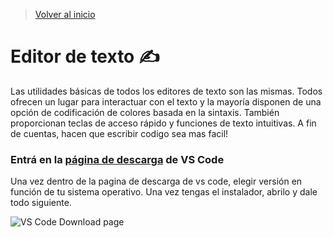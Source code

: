 > [Volver al inicio](../README.md)

# Editor de texto ✍️

Las utilidades básicas de todos los editores de texto son las mismas. Todos ofrecen un lugar para interactuar con el texto y la mayoría disponen de una opción de codificación de colores basada en la sintaxis. También proporcionan teclas de acceso rápido y funciones de texto intuitivas. A fin de cuentas, hacen que escribir codigo sea mas facil!

### Entrá en la [página de descarga](https://code.visualstudio.com/Download) de VS Code

Una vez dentro de la pagina de descarga de vs code, elegir versión en función de tu sistema operativo. Una vez tengas el instalador, abrilo y dale todo siguiente.

![VS Code Download page](https://user-images.githubusercontent.com/84806140/169602174-8d254c26-721a-48ee-9f10-c2f44209baab.png "VS Code Download page")

